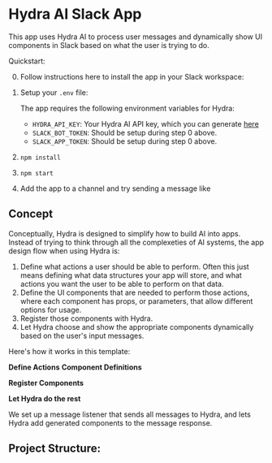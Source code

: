 # Hydra AI  Slack App

This app uses Hydra AI to process user messages and dynamically show UI components in Slack based on what the user is trying to do.

Quickstart:

0. Follow instructions here to install the app in your Slack workspace: 
1. Setup your `.env` file:

   The app requires the following environment variables for Hydra:

   - `HYDRA_API_KEY`: Your Hydra AI API key, which you can generate [here](https://usehydra.ai/dashboard)
   - `SLACK_BOT_TOKEN`: Should be setup during step 0 above.
   - `SLACK_APP_TOKEN`: Should be setup during step 0 above.

1. `npm install`
2. `npm start`
3. Add the app to a channel and try sending a message like 

## Concept

Conceptually, Hydra is designed to simplify how to build AI into apps. Instead of trying to think through all the complexeties of AI systems, the app design flow when using Hydra is:

1. Define what actions a user should be able to perform. Often this just means defining what data structures your app will store, and what actions you want the user to be able to perform on that data.
2. Define the UI components that are needed to perform those actions, where each component has props, or parameters, that allow different options for usage.
3. Register those components with Hydra.
4. Let Hydra choose and show the appropriate components dynamically based on the user's input messages.

 Here's how it works in this template:

**Define Actions**
**Component Definitions**

**Register Components**

**Let Hydra do the rest**

We set up a message listener that sends all messages to Hydra, and lets Hydra add generated components to the message response.

## Project Structure:

